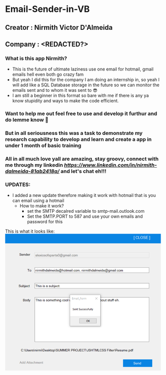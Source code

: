 # Email-Sender-in-VB

## Creator : Nirmith Victor D'Almeida
## Company : <REDACTED?>

### What is this app Nirmith?
- This is the future of ultimate laziness use one email for hotmail, gmail emails hell even both go crazy fam
- But yeah I did this for the company I am doing an internship in, so yeah I will add like a SQL Database storage in the future so we can monitor the emails sent and to whom it was sent to 😎 
- I am still a beginner in this format so bare with me if there is any ya know stupidity and ways to make the code efficient.

### Want to help me out feel free to use and develop it furthur and do lemme know 💝

### But in all seriousness this was a task to demonstrate my research capability to develop and learn and create a app in under 1 month of basic training 

### All in all much love yall are amazing, stay groovy, connect with me through my linkedin *https://www.linkedin.com/in/nirmith-dalmeida-81ab2418a/* and let's chat eh!!!

### UPDATES:
- I added a new update therefore making it work with hotmail that is you can email using a hotmail
  - How to make it work?
    - set the SMTP decalred variable to smtp-mail.outlook.com
    - Set the SMTP.PORT to 587 and use your own emails and password for this


This is what it looks like:
![Final Output](https://github.com/NirmithVictor/Email-Sender-in-VB/blob/main/Final%20Output.png)

